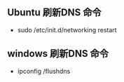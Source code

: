 

## Ubuntu 刷新DNS 命令
 * sudo /etc/init.d/networking restart
 
 
## windows 刷新DNS 命令
 * ipconfig /flushdns
